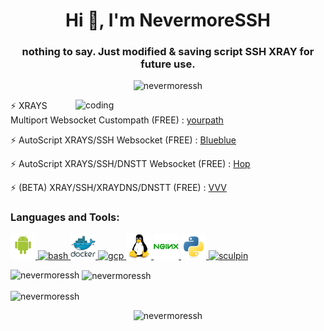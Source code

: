 
<h1 align="center">Hi 👋, I'm NevermoreSSH</h1> 
<h3 align="center">nothing to say. Just modified & saving script SSH XRAY for future use.</h3>
<p align="center"> <img src="https://komarev.com/ghpvc/?username=nevermoressh&label=Profile%20views&color=0e75b6&style=flat" alt="nevermoressh" /> </p>

<p align="left">
</p>
<img align="right" alt="coding" width="400" src="![image](https://github.com/NevermoreSSH/NevermoreSSH/assets/122625019/b4563c8d-fe0a-4413-a1a0-ec2839183648)">

⚡ XRAYS Multiport Websocket Custompath (FREE) : [yourpath](https://github.com/NevermoreSSH/yourpath)

⚡ AutoScript XRAYS/SSH Websocket (FREE) : [Blueblue](https://github.com/NevermoreSSH/Blueblue)

⚡ AutoScript XRAYS/SSH/DNSTT Websocket (FREE) : [Hop](https://github.com/NevermoreSSH/hop)

⚡ (BETA) XRAY/SSH/XRAYDNS/DNSTT (FREE) : [VVV](https://github.com/NevermoreSSH/VVV)

<h3 align="left">Languages and Tools:</h3>
<p align="left"> <a href="https://developer.android.com" target="_blank" rel="noreferrer"> <img src="https://raw.githubusercontent.com/devicons/devicon/master/icons/android/android-original-wordmark.svg" alt="android" width="40" height="40"/> </a> <a href="https://www.gnu.org/software/bash/" target="_blank" rel="noreferrer"> <img src="https://www.vectorlogo.zone/logos/gnu_bash/gnu_bash-icon.svg" alt="bash" width="40" height="40"/> </a> <a href="https://www.docker.com/" target="_blank" rel="noreferrer"> <img src="https://raw.githubusercontent.com/devicons/devicon/master/icons/docker/docker-original-wordmark.svg" alt="docker" width="40" height="40"/> </a> <a href="https://cloud.google.com" target="_blank" rel="noreferrer"> <img src="https://www.vectorlogo.zone/logos/google_cloud/google_cloud-icon.svg" alt="gcp" width="40" height="40"/> </a> <a href="https://www.linux.org/" target="_blank" rel="noreferrer"> <img src="https://raw.githubusercontent.com/devicons/devicon/master/icons/linux/linux-original.svg" alt="linux" width="40" height="40"/> </a> <a href="https://www.nginx.com" target="_blank" rel="noreferrer"> <img src="https://raw.githubusercontent.com/devicons/devicon/master/icons/nginx/nginx-original.svg" alt="nginx" width="40" height="40"/> </a> <a href="https://www.python.org" target="_blank" rel="noreferrer"> <img src="https://raw.githubusercontent.com/devicons/devicon/master/icons/python/python-original.svg" alt="python" width="40" height="40"/> </a> <a href="https://sculpin.io/" target="_blank" rel="noreferrer"> <img src="https://gist.githubusercontent.com/vivek32ta/c7f7bf583c1fb1c58d89301ea40f37fd/raw/1782aef8672484698c0dd407f900c4a329ed5bc4/sculpin.svg" alt="sculpin" width="40" height="40"/> </a> </p>

<p><img align="left" src="https://github-readme-stats.vercel.app/api/top-langs?username=nevermoressh&show_icons=true&locale=en&layout=compact" alt="nevermoressh" /></p>

<p>&nbsp;<img align="center" src="https://github-readme-stats.vercel.app/api?username=nevermoressh&show_icons=true&locale=en" alt="nevermoressh" /></p>

<p><img align="center" src="https://github-readme-streak-stats.herokuapp.com/?user=nevermoressh&" alt="nevermoressh" /></p>
<p align="center"> <img src="https://komarev.com/ghpvc/?username=nevermoressh&label=Profile%20views&color=0e75b6&style=flat" alt="nevermoressh" /> </p>





<!--
**NevermoreSSH/NevermoreSSH** is a ✨ _special_ ✨ repository because its `README.md` (this file) appears on your GitHub profile.

Here are some ideas to get you started:

- 🔭 I’m currently working on ...
- 🌱 I’m currently learning ...
- 👯 I’m looking to collaborate on ...
- 🤔 I’m looking for help with ...
- 💬 Ask me about ...
- 📫 How to reach me: ...
- 😄 Pronouns: ...
- ⚡ Fun fact: ...
-->
